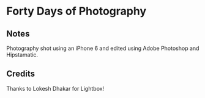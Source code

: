 # Forty Days of Photography

## Notes
Photography shot using an iPhone 6 and edited using Adobe Photoshop and Hipstamatic.

## Credits
Thanks to Lokesh Dhakar for Lightbox!